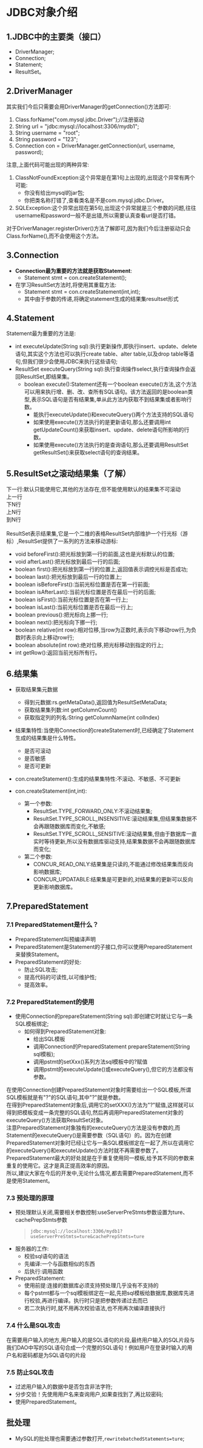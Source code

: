 # JDBC对象介绍

## 1.JDBC中的主要类（接口）
* DriverManager;
* Connection;
* Statement;
* ResultSet。

## 2.DriverManager
其实我们今后只需要会用DriverManager的getConnection()方法即可:

  1. Class.forName("com.mysql.jdbc.Driver");//注册驱动
  2. String url = "jdbc:mysql://localhost:3306/mydb1";
  3. String username = "root";
  4. String password = "123";
  5. Connection con = DriverManager.getConnection(url, username, password);

注意,上面代码可能出现的两种异常:

1.	ClassNotFoundException:这个异常是在第1句上出现的,出现这个异常有两个可能:
    * 你没有给出mysql的jar包;
    * 你把类名称打错了,查看类名是不是com.mysql.jdbc.Driver。
2.	SQLException:这个异常出现在第5句,出现这个异常就是三个参数的问题,往往username和password一般不是出错,所以需要认真查看url是否打错。

对于DriverManager.registerDriver()方法了解即可,因为我们今后注册驱动只会Class.forName(),而不会使用这个方法。

## 3.**Connection**

* **Connection最为重要的方法就是获取Statement**:
  * Statement stmt = con.createStatement();
* 在学习ResultSet方法时,将使用其重载方法:
  * Statement stmt = con.createStatement(int,int);
  * 其中由于参数的传递,将确定statement生成的结果集resultset形式

## 4.Statement
Statement最为重要的方法是:

* int executeUpdate(String sql):执行更新操作,即执行insert、update、delete语句,其实这个方法也可以执行create table、alter table,以及drop table等语句,但我们很少会使用JDBC来执行这些语句;
* ResultSet executeQuery(String sql):执行查询操作select,执行查询操作会返回ResultSet,即结果集。
  * boolean execute():Statement还有一个boolean execute()方法,这个方法可以用来执行增、删、改、查所有SQL语句。该方法返回的是boolean类型,表示SQL语句是否有结果集,单从此方法内获取不到结果集或者影响行数。
    * 能执行executeUpdate()和executeQuery()两个方法支持的SQL语句
    * 如果使用execute()方法执行的是更新语句,那么还要调用int getUpdateCount()来获取insert、update、delete语句所影响的行数。
    * 如果使用execute()方法执行的是查询语句,那么还要调用ResultSet getResultSet()来获取select语句的查询结果。

## 5.ResultSet之滚动结果集（了解）
下一行:默认只能使用它,其他的方法存在,但不能使用默认的结果集不可滚动<br>
上一行<br>
下N行<br>
上N行<br>
到N行<br><br>
ResultSet表示结果集,它是一个二维的表格ResultSet内部维护一个行光标（游标）,ResultSet提供了一系列的方法来移动游标:

* void beforeFirst():把光标放到第一行的前面,这也是光标默认的位置;
* void afterLast():把光标放到最后一行的后面;
* boolean first():把光标放到第一行的位置上,返回值表示调控光标是否成功;
* boolean last():把光标放到最后一行的位置上;
* boolean isBeforeFirst():当前光标位置是否在第一行前面;
* boolean isAfterLast():当前光标位置是否在最后一行的后面;
* boolean isFirst():当前光标位置是否在第一行上;
* boolean isLast():当前光标位置是否在最后一行上;
* boolean previous():把光标向上挪一行;
* boolean next():把光标向下挪一行;
* boolean relative(int row):相对位移,当row为正数时,表示向下移动row行,为负数时表示向上移动row行;
* boolean absolute(int row):绝对位移,把光标移动到指定的行上;
* int getRow():返回当前光标所有行。

## 6.结果集

* 获取结果集元数据
  * 得到元数据:rs.getMetaData(),返回值为ResultSetMetaData;
  * 获取结果集列数:int getColumnCount()
  * 获取指定列的列名:String getColumnName(int colIndex)
* 结果集特性:当使用Connection的createStatement时,已经确定了Statement生成的结果集是什么特性。
  * 是否可滚动
  * 是否敏感
  * 是否可更新

* con.createStatement():生成的结果集特性:不滚动、不敏感、不可更新
* con.createStatement(int,int):
  * 第一个参数:
    * ResultSet.TYPE\_FORWARD_ONLY:不滚动结果集;
    * ResultSet.TYPE\_SCROLL_INSENSITIVE:滚动结果集,但结果集数据不会再跟随数据库而变化,不敏感;
    * ResultSet.TYPE\_SCROLL_SENSITIVE:滚动结果集,但由于数据库一直实时等待更新,所以没有数据库驱动支持,结果集数据不会再跟随数据库而变化;
  * 第二个参数:
    * CONCUR\_READ_ONLY:结果集是只读的,不能通过修改结果集而反向影响数据库;
    * CONCUR\_UPDATABLE:结果集是可更新的,对结果集的更新可以反向更新影响数据库。

## 7.PreparedStatement

### 7.1 PreparedStatement是什么？

* PreparedStatement叫预编译声明
* PreparedStatement是Statement的子接口,你可以使用PreparedStatement来替换Statement。
* PreparedStatement的好处:
  * 防止SQL攻击;
  * 提高代码的可读性,以可维护性;
  * 提高效率。

### 7.2 PreparedStatement的使用

* 使用Connection的prepareStatement(String sql):即创建它时就让它与一条SQL模板绑定;
  * 如何得到PreparedStatement对象:
    * 给出SQL模板
    * 调用Connection的PreparedStatement prepareStatement(String sql模板);
    * 调用pstmt的setXxx()系列方法sql模板中的?赋值
    * 调用pstmt的executeUpdate()或executeQuery(),但它的方法都没有参数。

在使用Connection创建PreparedStatement对象时需要给出一个SQL模板,所谓SQL模板就是有"?"的SQL语句,其中"?"就是参数。<br>
在得到PreparedStatement对象后,调用它的setXXX()方法为"?"赋值,这样就可以得到把模板变成一条完整的SQL语句,然后再调用PreparedStatement对象的executeQuery()方法获取ResultSet对象。<br>
注意PreparedStatement对象独有的executeQuery()方法是没有参数的,而Statement的executeQuery()是需要参数（SQL语句）的。因为在创建PreparedStatement对象时已经让它与一条SQL模板绑定在一起了,所以在调用它的executeQuery()和executeUpdate()方法时就不再需要参数了。<br>
PreparedStatement最大的好处就是在于重复使用同一模板,给予其不同的参数来重复的使用它。这才是真正提高效率的原因。<br>
所以,建议大家在今后的开发中,无论什么情况,都去需要PreparedStatement,而不是使用Statement。<br>

### 7.3 预处理的原理

* 预处理默认关闭,需要相关参数控制:useServerPreStmts参数设置为ture、cachePrepStmts参数
  > `jdbc:mysql://localhost:3306/mydb1?useServerPreStmts=ture&cachePrepStmts=ture`
* 服务器的工作:
  * 校验sql语句的语法
  * 先编译:一个与函数相似的东西
  * 后执行:调用函数
* PreparedStatement:
  * 使用前提:连接的数据库必须支持预处理几乎没有不支持的
  * 每个pstmt都与一个sql模板绑定在一起,先把sql模板给数据库,数据库先进行校验,再进行编译。执行时只是把参数传递过去而已
  * 若二次执行时,就不用再次校验语法,也不用再次编译直接执行

### 7.4 什么是SQL攻击
在需要用户输入的地方,用户输入的是SQL语句的片段,最终用户输入的SQL片段与我们DAO中写的SQL语句合成一个完整的SQL语句！例如用户在登录时输入的用户名和密码都是为SQL语句的片段
### 7.5 防止SQL攻击

* 过滤用户输入的数据中是否包含非法字符;
* 分步交验！先使用用户名来查询用户,如果查找到了,再比较密码;
* 使用PreparedStatement。

## 批处理

* MySQL的批处理也需要通过参数打开,`rewritebatchedStatements=ture`;